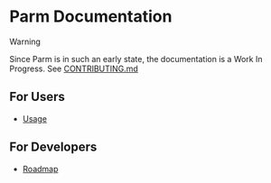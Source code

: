 # Parm Documentation

> [!WARNING]
> Since Parm is in such an early state, the documentation is a Work In Progress. See [CONTRIBUTING.md](../CONTRIBUTING.md)

## For Users
- [Usage](#usage.md)

## For Developers
- [Roadmap](#roadmap.md)
